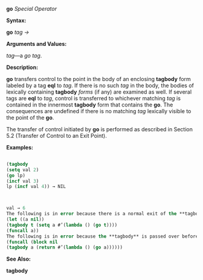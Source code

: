 **go** *Special Operator* 



**Syntax:** 



**go** *tag →* 



**Arguments and Values:** 



*tag*—a *go tag*. 



**Description:** 



**go** transfers control to the point in the body of an enclosing **tagbody** form labeled by a tag **eql** to *tag*. If there is no such *tag* in the body, the bodies of lexically containing **tagbody** *forms* (if any) are examined as well. If several tags are **eql** to *tag*, control is transferred to whichever matching *tag* is contained in the innermost **tagbody** form that contains the **go**. The consequences are undefined if there is no matching *tag* lexically visible to the point of the **go**. 



The transfer of control initiated by **go** is performed as described in Section 5.2 (Transfer of Control to an Exit Point). 



**Examples:**
```lisp
 
(tagbody 
(setq val 2) 
(go lp) 
(incf val 3) 
lp (incf val 4)) → NIL 



val → 6 
The following is in error because there is a normal exit of the **tagbody** before the **go** is executed. 
(let ((a nil)) 
(tagbody t (setq a #’(lambda () (go t)))) 
(funcall a)) 
The following is in error because the **tagbody** is passed over before the **go** *form* is executed. 
(funcall (block nil 
(tagbody a (return #’(lambda () (go a)))))) 

```
**See Also:** 



**tagbody** 



